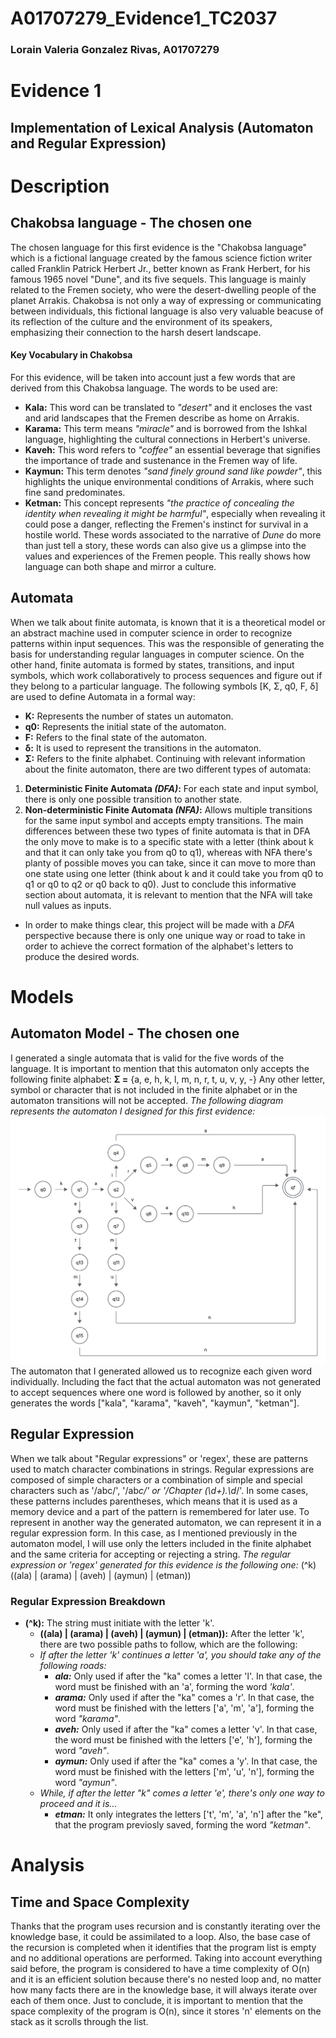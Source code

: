 # A01707279_Evidence1_TC2037
### Lorain Valeria Gonzalez Rivas, A01707279

# Evidence 1
## Implementation of Lexical Analysis (Automaton and Regular Expression)


# Description
## Chakobsa language - The chosen one
The chosen language for this first evidence is the "Chakobsa language" which is a fictional language created by the famous science fiction writer called Franklin Patrick Herbert Jr., better known as Frank Herbert, for his famous 1965 novel "Dune", and its five sequels. This language is mainly related to the Fremen society, who were the desert-dwelling people of the planet Arrakis. Chakobsa is not only a way of expressing or communicating between individuals, this fictional language is also very valuable beacuse of its reflection of the culture and the environment of its speakers, emphasizing their connection to the harsh desert landscape. 
#### Key Vocabulary in Chakobsa
For this evidence, will be taken into account just a few words that are derived from this Chakobsa language. The words to be used are:
- **Kala:** This word can be translated to *"desert"* and it encloses the vast and arid landscapes that the Fremen describe as home on Arrakis.
- **Karama:** This term means *"miracle"* and is borrowed from the Ishkal language, highlighting the cultural connections in Herbert's universe.
- **Kaveh:** This word refers to *"coffee"* an essential beverage that signifies the importance of trade and sustenance in the Fremen way of life.
- **Kaymun:** This term denotes *"sand finely ground sand like powder"*, this highlights the unique environmental conditions of Arrakis, where such fine sand predominates.
- **Ketman:** This concept represents *"the practice of concealing the identity when revealing it might be harmful"*, especially when revealing it could pose a danger, reflecting the Fremen's instinct for survival in a hostile world.
These words associated to the narrative of *Dune* do more than just tell a story, these words can also give us a glimpse into the values and experiences of the Fremen people. This really shows how language can both shape and mirror a culture.
## Automata
When we talk about finite automata, is known that it is a theoretical model or an abstract machine used in computer science in order to recognize patterns within input sequences. This was the responsible of generating the basis for understanding regular languages in computer science. On the other hand, finite automata is formed by states, transitions, and input symbols, which work collaboratively to process sequences and figure out if they belong to a particular language.
The following symbols [K, Σ, q0, F, δ] are used to define Automata in a formal way:
- **K:** Represents the number of states un automaton.
- **q0:** Represents the initial state of the automaton.
- **F:** Refers to the final state of the automaton.
- **δ:** It is used to represent the transitions in the automaton. 
- **Σ:** Refers to the finite alphabet.
Continuing with relevant information about the finite automaton, there are two different types of automata:
1. **Deterministic Finite Automata *(DFA)*:** For each state and input symbol, there is only one possible transition to another state.
2. **Non-deterministic Finite Automata *(NFA)*:** Allows multiple transitions for the same input symbol and accepts empty transitions.
The main differences between these two types of finite automata is that in DFA the only move to make is to a specific state with a letter (think about k and that it can only take you from q0 to q1), whereas with NFA there's planty of possible moves you can take, since it can move to more than one state using one letter (think about k and it could take you from q0 to q1 or q0 to q2 or q0 back to q0). Just to conclude this informative section about automata, it is relevant to mention that the NFA will take null values as inputs.
+ In order to make things clear, this project will be made with a *DFA* perspective because there is only one unique way or road to take in order to achieve the correct formation of the alphabet's letters to produce the desired words.

# Models
## Automaton Model - The chosen one
I generated a single automata that is valid for the five words of the language. It is important to mention that this automaton only accepts the following finite alphabet:
**Σ =** {a, e, h, k, l, m, n, r, t, u, v, y, -}
Any other letter, symbol or character that is not included in the finite alphabet or in the automaton transitions will not be accepted. 
*The following diagram represents the automaton I designed for this first evidence:*
![alt text](Evidence1.png)
The automaton that I generated allowed us to recognize each given word individually. Including the fact that the actual automaton was not generated to accept sequences where one word is followed by another, so it only generates the words ["kala", "karama", "kaveh", "kaymun", "ketman"].
## Regular Expression
When we talk about "Regular expressions" or 'regex', these are patterns used to match character combinations in strings. Regular expressions are composed of simple characters or a combination of simple and special characters such as '/abc/', '/ab*c/' or '/Chapter (\d+)\.\d*/'. In some cases, these patterns includes parentheses, which means that it is used as a memory device and a part of the pattern is remembered for later use. 
To represent in another way the generated automaton, we can represent it in a regular expression form. In this case, as I mentioned previously in the automaton model, I will use only the letters included in the finite alphabet and the same criteria for accepting or rejecting a string. 
*The regular expression or 'regex' generated for this evidence is the following one:*
(^k)((ala) | (arama) | (aveh) | (aymun) | (etman))
### Regular Expression Breakdown
- **(^k):** The string must initiate with the letter 'k'.
    - **((ala) | (arama) | (aveh) | (aymun) | (etman)):** After the letter 'k', there are two possible paths to follow, which are the following:
    - *If after the letter 'k' continues a letter 'a', you should take any of the following roads:*
        - ***ala:*** Only used if after the "ka" comes a letter 'l'. In that case, the word must be finished with an 'a', forming the word *'kala'*.
        - ***arama:*** Only used if after the "ka" comes a 'r'. In that case, the word must be finished with the letters ['a', 'm', 'a'], forming the word *"karama"*.
        - ***aveh:*** Only used if after the "ka" comes a letter 'v'. In that case, the word must be finished with the letters ['e', 'h'], forming the word *"aveh"*.
        - ***aymun:*** Only used if after the "ka" comes a 'y'. In that case, the word must be finished with the letters ['m', 'u', 'n'], forming the word *"aymun"*.
    - *While, if after the letter "k" comes a letter 'e', there's only one way to proceed and it is...*
        - ***etman:*** It only integrates the letters ['t', 'm', 'a', 'n'] after the "ke", that the program previosly saved, forming the word *"ketman"*.

# Analysis
## Time and Space Complexity
Thanks that the program uses recursion and is constantly iterating over the knowledge base, it could be assimilated to a loop. Also, the base case of the recursion is completed when it identifies that the program list is empty and no additional operations are performed. Taking into account everything said before, the program is considered to have a time complexity of O(n) and it is an efficient solution because there's no nested loop and, no matter how many facts there are in the knowledge base, it will always iterate over each of them once. Just to conclude, it is important to mention that the space complexity of the program is O(n), since it stores 'n' elements on the stack as it scrolls through the list.